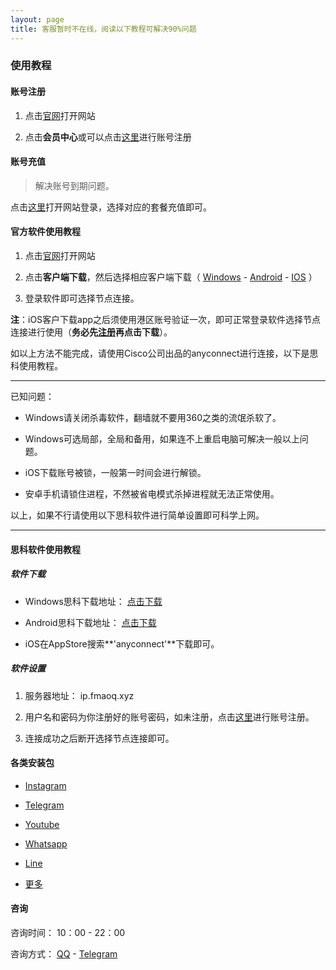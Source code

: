 ```yaml
---
layout: page
title: 客服暂时不在线，阅读以下教程可解决90%问题
---
```


### 使用教程

#### 账号注册

1. 点击[官网](https://bugu6666.ml)打开网站

2. 点击**会员中心**或可以点击[这里](https://swo6p9.wodejsq.com/reg)进行账号注册

#### 账号充值

> 解决账号到期问题。

点击[这里](https://swo6p9.wodejsq.com/login)打开网站登录，选择对应的套餐充值即可。

#### 官方软件使用教程

1. 点击[官网](https://bugu6666.ml)打开网站

2. 点击**客户端下载**，然后选择相应客户端下载（ [Windows](https://d.xiazai123.xyz/bugu998.exe) - [Android](https://d.xiazai123.xyz/bugu998.apk) - [IOS](https://ios.yunjiasu.info/new.html) ）

3. 登录软件即可选择节点连接。

**注**：iOS客户下载app之后须使用港区账号验证一次，即可正常登录软件选择节点连接进行使用（**务必先[注册](https://swo6p9.wodejsq.com/reg)再点击下载**）。

如以上方法不能完成，请使用Cisco公司出品的anyconnect进行连接，以下是思科使用教程。

---
已知问题：

- Windows请关闭杀毒软件，翻墙就不要用360之类的流氓杀软了。

- Windows可选局部，全局和备用，如果连不上重启电脑可解决一般以上问题。

- iOS下载账号被锁，一般第一时间会进行解锁。

- 安卓手机请锁住进程，不然被省电模式杀掉进程就无法正常使用。

以上，如果不行请使用以下思科软件进行简单设置即可科学上网。

---

#### 思科软件使用教程

##### 软件下载

- Windows思科下载地址： [点击下载](https://www.catpaw-2012.com/download/anyconnect/anyconnect-win-4.7.04056.msi)

- Android思科下载地址： [点击下载](https://www.lanzous.com/i4iz8rc)

- iOS在AppStore搜索**'anyconnect'**下载即可。

##### 软件设置

1. 服务器地址： ip.fmaoq.xyz

2. 用户名和密码为你注册好的账号密码，如未注册，点击[这里](https://swo6p9.wodejsq.com/reg)进行账号注册。

3. 连接成功之后断开选择节点连接即可。

#### 各类安装包

- [Instagram](https://www.lanzous.com/i4h3xqd) 

- [Telegram](https://www.lanzous.com/i4h40vg) 

- [Youtube](https://www.lanzous.com/i4h52ib) 

- [Whatsapp](https://www.lanzous.com/i4h510h) 

- [Line](https://www.lanzous.com/i4h3yud) 

- [更多](https://www.lanzous.com/b768928)

#### 咨询

咨询时间： 10：00 - 22：00

咨询方式： [QQ](https://duan.cf/qq) - [Telegram](https://t.me/buguacc)

